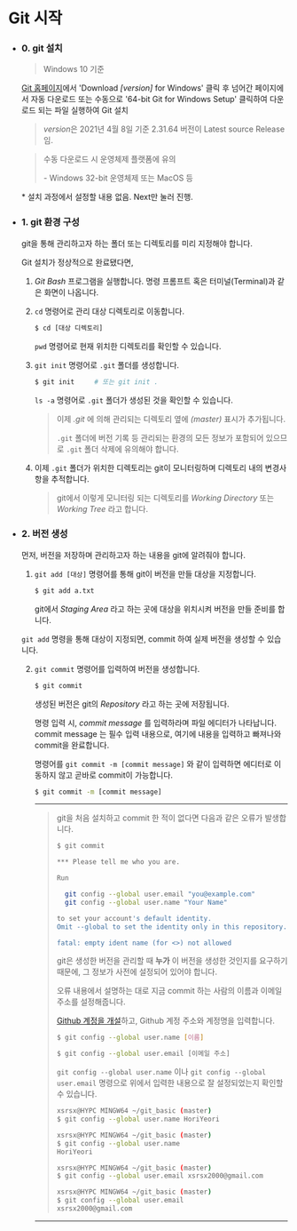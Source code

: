 # Git 시작

* ### 0. git 설치

  > Windows 10 기준

  [Git 홈페이지](git-scm.)에서 'Download *[version]* for Windows' 클릭 후 넘어간 페이지에서 자동 다운로드 또는 수동으로 '64-bit Git for Windows Setup' 클릭하여 다운로드 되는 파일 실행하여 Git 설치

  > *version*은 2021년 4월 8일 기준 2.31.64 버전이 Latest source Release임.

  > 수동 다운로드 시 운영체제 플랫폼에 유의
  >
  > \- Windows 32-bit 운영체제 또는 MacOS 등

  \* 설치 과정에서 설정할 내용 없음. Next만 눌러 진행.





* ### 1. git 환경 구성

  git을 통해 관리하고자 하는 폴더 또는 디렉토리를 미리 지정해야 합니다.

  

  Git 설치가 정상적으로 완료됐다면,

  1. *Git Bash* 프로그램을 실행합니다.
     명령 프롬프트 혹은 터미널(Terminal)과 같은 화면이 나옵니다.

     

  2. `cd` 명령어로 관리 대상 디렉토리로 이동합니다.

     ```Bash
     $ cd [대상 디렉토리]
     ```

     `pwd` 명령어로 현재 위치한 디렉토리를 확인할 수 있습니다.

     

  3. `git init` 명령어로 `.git` 폴더를 생성합니다.

     ```Bash
     $ git init		# 또는 git init .
     ```

     `ls -a` 명령어로 `.git` 폴더가 생성된 것을 확인할 수 있습니다.

     > 이제 *.git* 에 의해 관리되는 디렉토리 옆에 *(master)* 표시가 추가됩니다.
     >
     > `.git` 폴더에 버전 기록 등 관리되는 환경의 모든 정보가 포함되어 있으므로 `.git` 폴더 삭제에 유의해야 합니다.

     

  4. 이제 `.git` 폴더가 위치한 디렉토리는 git이 모니터링하며 디렉토리 내의 변경사항을 추적합니다.

     > git에서 이렇게 모니터링 되는 디렉토리를 *Working Directory* 또는 *Working Tree* 라고 합니다.







* ### 2. 버전 생성

  먼저, 버전을 저장하며 관리하고자 하는 내용을 git에 알려줘야 합니다.

  

  1. `git add [대상]` 명령어를 통해 git이 버전을 만들 대상을 지정합니다.

     ```Bash
     $ git add a.txt
     ```


     git에서 *Staging Area* 라고 하는 곳에 대상을 위치시켜 버전을 만들 준비를 합니다.

  

  `git add` 명령을 통해 대상이 지정되면, commit 하여 실제 버전을 생성할 수 있습니다.

  

  2. `git commit` 명령어를 입력하여 버전을 생성합니다.

     ```Bash
     $ git commit
     ```

     생성된 버전은 git의 *Repository* 라고 하는 곳에 저장됩니다.

     

     명령 입력 시, *commit message* 를 입력하라며 파일 에디터가 나타납니다. commit message 는 필수 입력 내용으로, 여기에 내용을 입력하고 빠져나와 commit을 완료합니다.

     

     명령어를 `git commit -m [commit message]` 와 같이 입력하면 에디터로 이동하지 않고 곧바로 commit이 가능합니다.

     ```Bash
     $ git commit -m [commit message]
     ```

     

     ---

     > git을 처음 설치하고 commit 한 적이 없다면 다음과 같은 오류가 발생합니다.
     >
     > ```Bash
     > $ git commit
     > 
     > *** Please tell me who you are.
     > 
     > Run
     > 
     >   git config --global user.email "you@example.com"
     >   git config --global user.name "Your Name"
     > 
     > to set your account's default identity.
     > Omit --global to set the identity only in this repository.
     > 
     > fatal: empty ident name (for <>) not allowed
     > ```
     >
     > 
     >
     > git은 생성한 버전을 관리할 때 **누가** 이 버전을 생성한 것인지를 요구하기 때문에, 그 정보가 사전에 설정되어 있어야 합니다.
     >
     > 
     >
     > 오류 내용에서 설명하는 대로 지금 commit 하는 사람의 이름과 이메일 주소를 설정해줍니다.
     >
     > [Github 계정을 개설](https://github.com/join)하고, Github 계정 주소와 계정명을 입력합니다.
     >
     > ```Bash
     > $ git config --global user.name [이름]
     > ```
     >
     > ```Bash
     > $ git config --global user.email [이메일 주소]
     > ```
     >
     > 
     >
     > `git config --global user.name` 이나 `git config --global user.email` 명령으로 위에서 입력한 내용으로 잘 설정되었는지 확인할 수 있습니다.
     >
     > ```Bash
     > xsrsx@HYPC MINGW64 ~/git_basic (master)
     > $ git config --global user.name HoriYeori
     > 
     > xsrsx@HYPC MINGW64 ~/git_basic (master)
     > $ git config --global user.name
     > HoriYeori
     > ```
     >
     > ```Bash
     > xsrsx@HYPC MINGW64 ~/git_basic (master)
     > $ git config --global user.email xsrsx2000@gmail.com
     > 
     > xsrsx@HYPC MINGW64 ~/git_basic (master)
     > $ git config --global user.email
     > xsrsx2000@gmail.com
     > ```

     ---







